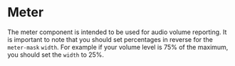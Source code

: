 # Meter

The meter component is intended to be used for audio volume reporting. It is important to note that you should set percentages in reverse for the `meter-mask` `width`. For example if your volume level is 75% of the maximum, you should set the `width` to 25%.